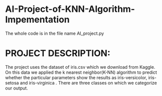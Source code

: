 # AI-Project-of-KNN-Algorithm-Impementation
The whole code is in the file name AI_project.py
# PROJECT DESCRIPTION:
The project uses the dataset of iris.csv which we download from Kaggle. On this data we applied the k nearest neighbor(K-NN) algorithm to predict whether the particular parameters show the results as iris-versicolor, iris-setosa and iris-virginica . There are three classes on which we categorize our output.

